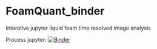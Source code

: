 # FoamQuant_binder
Interative jupyter liquid foam time resolved image analysis

Process jupyter:
[![Binder](https://mybinder.org/badge_logo.svg)](https://mybinder.org/v2/gh/floschott/FoamQuant_binder/master?labpath=Example_Process.ipynb)
